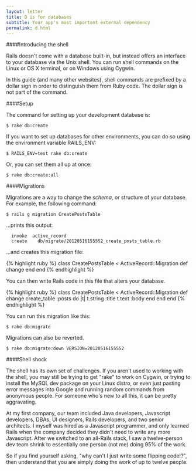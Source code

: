 ```yaml
---
layout: letter
title: D is for databases
subtitle: Your app's most important external dependency
permalink: d.html
---
```


####Introducing the shell

Rails doesn't come with a database built-in, but instead offers an interface to your database via the Unix shell. You can run shell commands on the Linux or OS X terminal, or on Windows using Cygwin. 

In this guide (and many other websites), shell commands are prefixed by a dollar sign in order to distinguish them from Ruby code. The dollar sign is not part of the command.

####Setup

The command for setting up your development database is:

    $ rake db:create

If you want to set up databases for other environments, you can do so using the environment variable RAILS_ENV:

    $ RAILS_ENV=test rake db:create

Or, you can set them all up at once:

    $ rake db:create:all

####Migrations

Migrations are a way to change the _schema_, or structure of your database. For example, the following command:

    $ rails g migration CreatePostsTable

...prints this output:

      invoke  active_record
      create    db/migrate/20120516155552_create_posts_table.rb

...and creates this migration file:

{% highlight ruby %}
    class CreatePostsTable < ActiveRecord::Migration
      def change
      end
    end
{% endhighlight %}

You can then write Rails code in this file that alters your database.

{% highlight ruby %}
    class CreatePostsTable < ActiveRecord::Migration
      def change
        create_table :posts do |t|
          t.string :title
          t.text :body
        end
      end
    end
{% endhighlight %}

You can run this migration like this:

    $ rake db:migrate

Migrations can also be reverted.

    $ rake db:migrate:down VERSION=20120516155552

####Shell shock

The shell has its own set of challenges. If you aren't used to working with the shell, you may still be trying to get "rake" to work on Cygwin, or trying to install the MySQL dev package on your Linux distro, or even just pasting error messages into Google and running random commands from anonymous people. For someone who's new to all this, it can be pretty aggravating.

At my first company, our team included Java developers, Javascript developers, DBAs, UI designers, Rails developers, and two senior architects. I myself was hired as a Javascript programmer, and only learned Rails when the company decided they didn't need to write any more Javascript. After we switched to an all-Rails stack, I saw a twelve-person dev team shrink to essentially one person (not me) doing 95% of the work.

So if you find yourself asking, "why can't I just write some flipping code!?", then understand that you are simply doing the work of up to twelve people.

